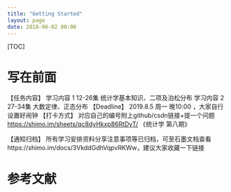 ```yaml
---
title: "Getting Started"
layout: page
date: 2018-06-02 00:00
---
```

[TOC]

# 写在前面
 【任务内容】
学习内容 1
12-26集 统计学基本知识、二项及泊松分布
学习内容 2
27-34集 大数定律、正态分布
【Deadline】
2019.8.5 周一 晚10:00 ，大家自行设置好闹钟
【打卡方式】
对应自己的编号附上github/csdn链接+提一个问题
https://shimo.im/sheets/qc8dyHkxp86RtDyT/ 《统计学 第八期》

【通知归档】
所有学习安排资料分享注意事项等已归档，可至石墨文档查看https://shimo.im/docs/3VkddGdhVqpvRKWw，建议大家收藏一下链接

# 参考文献